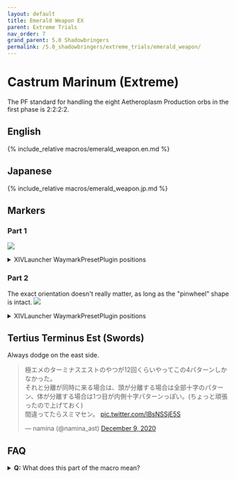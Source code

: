 ```yaml
---
layout: default
title: Emerald Weapon EX
parent: Extreme Trials
nav_order: 7
grand_parent: 5.0 Shadowbringers
permalink: /5.0_shadowbringers/extreme_trials/emerald_weapon/
---
```


# Castrum Marinum (Extreme)

The PF standard for handling the eight Aetheroplasm Production orbs in the
first phase is 2:2:2:2.

## English

{% include_relative macros/emerald_weapon.en.md %}

## Japanese

{% include_relative macros/emerald_weapon.jp.md %}

## Markers

### Part 1

![]({{site.baseurl}}/images/5.0_shadowbringers/emerald_weapon/markers_1.jpg)
<details markdown=block>
<summary>XIVLauncher WaymarkPresetPlugin positions</summary>

```json
{
  "Name":"Emerald Weapon EX P1",
  "MapID":763,
  "A":{"X":100.0,"Y":0.0,"Z":78.0,"ID":0,"Active":true},
  "B":{"X":122.0,"Y":0.0,"Z":100.0,"ID":1,"Active":true},
  "C":{"X":100.0,"Y":0.0,"Z":122.0,"ID":2,"Active":true},
  "D":{"X":78.0,"Y":0.0,"Z":100.0,"ID":3,"Active":true},
  "One":{"X":93.5,"Y":0.0,"Z":93.5,"ID":4,"Active":true},
  "Two":{"X":106.5,"Y":0.0,"Z":93.5,"ID":5,"Active":true},
  "Three":{"X":106.5,"Y":0.0,"Z":106.5,"ID":6,"Active":true},
  "Four":{"X":93.5,"Y":0.0,"Z":106.5,"ID":7,"Active":true}
}
```
</details>

### Part 2

The exact orientation doesn't really matter, as long as the "pinwheel" shape is
intact.
![]({{site.baseurl}}/images/5.0_shadowbringers/emerald_weapon/markers_2.jpg)
<details markdown=block>
<summary>XIVLauncher WaymarkPresetPlugin positions</summary>

```json
{
  "Name":"Emerald Weapon EX P2",
  "MapID":763,
  "A":{"X":108.5,"Y":1.0,"Z":81.5,"ID":0,"Active":true},
  "B":{"X":118.5,"Y":0.0,"Z":108.5,"ID":1,"Active":true},
  "C":{"X":91.5,"Y":0.0,"Z":118.5,"ID":2,"Active":true},
  "D":{"X":81.5,"Y":0.0,"Z":91.5,"ID":3,"Active":true},
  "One":{"X":112.5,"Y":0.0,"Z":81.5,"ID":4,"Active":true},
  "Two":{"X":118.5,"Y":0.0,"Z":112.5,"ID":5,"Active":true},
  "Three":{"X":87.5,"Y":0.0,"Z":118.5,"ID":6,"Active":true},
  "Four":{"X":81.5,"Y":0.0,"Z":87.5,"ID":7,"Active":true}
}
```
</details>

## Tertius Terminus Est (Swords)

Always dodge on the east side.

<blockquote class="twitter-tweet" data-dnt="true" data-theme="dark"><p lang="ja" dir="ltr">極エメのターミナスエストのやつが12回くらいやってこの4パターンしかなかった。<br>それと分離が同時に来る場合は、頭が分離する場合は全部十字のパターン、体が分離する場合は1つ目が内側十字パターンっぽい。(ちょっと頑張ったので上げておく)<br>間違ってたらスミマセン。 <a href="https://t.co/IBsNSSjE5S">pic.twitter.com/IBsNSSjE5S</a></p>&mdash; namina (@namina_ast) <a href="https://twitter.com/namina_ast/status/1336795566529888256?ref_src=twsrc%5Etfw">December 9, 2020</a></blockquote> <script async src="https://platform.twitter.com/widgets.js" charset="utf-8"></script> 

## FAQ

<details markdown=block>
<summary><b>Q:</b> What does this part of the macro mean?</summary>

```
===《Magnets + Flares》===
　　　○ｰ○
　    MT　  OT
```

<b>A:</b> This refers to the bit in P1 where both tanks get a Flare marker- the
MT will take the left side, while the OT takes the right.

</details>

<script data-goatcounter="https://tuufless.goatcounter.com/count"
        async src="//gc.zgo.at/count.js"></script>
